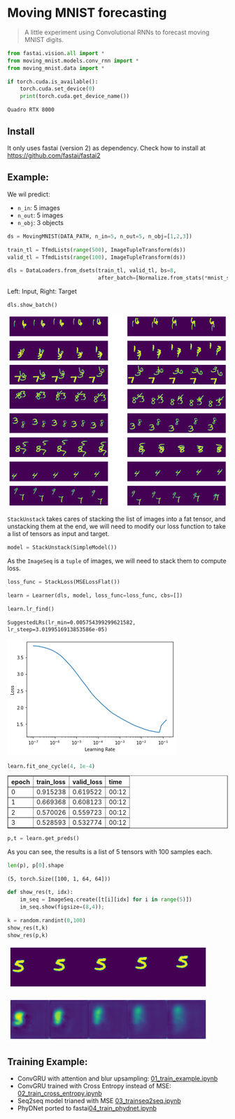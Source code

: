 # Moving MNIST forecasting
> A little experiment using Convolutional RNNs to forecast moving MNIST digits.


```python
from fastai.vision.all import *
from moving_mnist.models.conv_rnn import *
from moving_mnist.data import *
```

```python
if torch.cuda.is_available():
    torch.cuda.set_device(0)
    print(torch.cuda.get_device_name())
```

    Quadro RTX 8000


## Install

It only uses fastai (version 2) as dependency. Check how to install at https://github.com/fastai/fastai2

## Example:

We wil predict:
- `n_in`: 5 images
- `n_out`: 5 images  
- `n_obj`: 3 objects

```python
ds = MovingMNIST(DATA_PATH, n_in=5, n_out=5, n_obj=[1,2,3])
```

```python
train_tl = TfmdLists(range(500), ImageTupleTransform(ds))
valid_tl = TfmdLists(range(100), ImageTupleTransform(ds))
```

```python
dls = DataLoaders.from_dsets(train_tl, valid_tl, bs=8,
                             after_batch=[Normalize.from_stats(*mnist_stats)]).cuda()
```

Left: Input, Right: Target

```python
dls.show_batch()
```


![png](docs/images/output_10_0.png)


`StackUnstack` takes cares of stacking the list of images into a fat tensor, and unstacking them at the end, we will need to modify our loss function to take a list of tensors as input and target.

```python
model = StackUnstack(SimpleModel())
```

As the `ImageSeq` is a `tuple` of images, we will need to stack them to compute loss.

```python
loss_func = StackLoss(MSELossFlat())
```

```python
learn = Learner(dls, model, loss_func=loss_func, cbs=[])
```

```python
learn.lr_find()
```








    SuggestedLRs(lr_min=0.005754399299621582, lr_steep=3.0199516913853586e-05)




![png](docs/images/output_16_2.png)


```python
learn.fit_one_cycle(4, 1e-4)
```


<table border="1" class="dataframe">
  <thead>
    <tr style="text-align: left;">
      <th>epoch</th>
      <th>train_loss</th>
      <th>valid_loss</th>
      <th>time</th>
    </tr>
  </thead>
  <tbody>
    <tr>
      <td>0</td>
      <td>0.915238</td>
      <td>0.619522</td>
      <td>00:12</td>
    </tr>
    <tr>
      <td>1</td>
      <td>0.669368</td>
      <td>0.608123</td>
      <td>00:12</td>
    </tr>
    <tr>
      <td>2</td>
      <td>0.570026</td>
      <td>0.559723</td>
      <td>00:12</td>
    </tr>
    <tr>
      <td>3</td>
      <td>0.528593</td>
      <td>0.532774</td>
      <td>00:12</td>
    </tr>
  </tbody>
</table>


```python
p,t = learn.get_preds()
```





As you can see, the results is a list of 5 tensors with 100 samples each.

```python
len(p), p[0].shape
```




    (5, torch.Size([100, 1, 64, 64]))



```python
def show_res(t, idx):
    im_seq = ImageSeq.create([t[i][idx] for i in range(5)])
    im_seq.show(figsize=(8,4));
```

```python
k = random.randint(0,100)
show_res(t,k)
show_res(p,k)
```


![png](docs/images/output_22_0.png)



![png](docs/images/output_22_1.png)


## Training Example:
- ConvGRU with attention and blur upsampling: [01_train_example.ipynb](01_train_example.ipynb)
- ConvGRU trained with Cross Entropy instead of MSE: [02_train_cross_entropy.ipynb](02_train_cross_entropy.ipynb)
- Seq2seq model trianed with MSE [03_trainseq2seq.ipynb](03_trainseq2seq.ipynb)
- PhyDNet ported to fastai[04_train_phydnet.ipynb](04_train_phydnet.ipynb)
